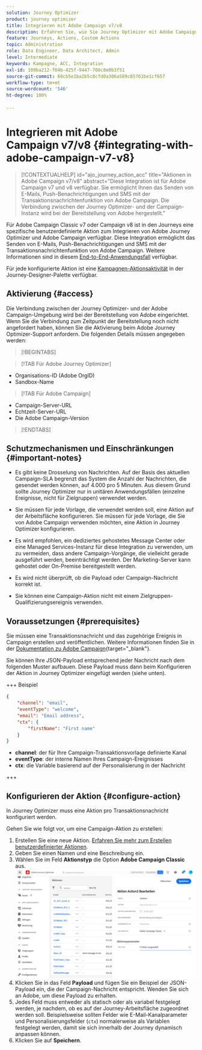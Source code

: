 ```yaml
---
solution: Journey Optimizer
product: journey optimizer
title: Integrieren mit Adobe Campaign v7/v8
description: Erfahren Sie, wie Sie Journey Optimizer mit Adobe Campaign v7/v8 integrieren
feature: Journeys, Actions, Custom Actions
topic: Administration
role: Data Engineer, Data Architect, Admin
level: Intermediate
keywords: Kampagne, ACC, Integration
exl-id: 109ba212-f04b-425f-9447-708c8e0b3f51
source-git-commit: 60cb5e1ba2b5c8cfd0a306a589c85761be1cf657
workflow-type: tm+mt
source-wordcount: '546'
ht-degree: 100%

---
```


# Integrieren mit Adobe Campaign v7/v8 {#integrating-with-adobe-campaign-v7-v8}

>[!CONTEXTUALHELP]
>id="ajo_journey_action_acc"
>title="Aktionen in Adobe Campaign v7/v8"
>abstract="Diese Integration ist für Adobe Campaign v7 und v8 verfügbar. Sie ermöglicht Ihnen das Senden von E-Mails, Push-Benachrichtigungen und SMS mit der Transaktionsnachrichtenfunktion von Adobe Campaign. Die Verbindung zwischen der Journey Optimizer- und der Campaign-Instanz wird bei der Bereitstellung von Adobe hergestellt."

Für Adobe Campaign Classic v7 oder Campaign v8 ist in den Journeys eine spezifische benutzerdefinierte Aktion zum Integrieren von Adobe Journey Optimizer und Adobe Campaign verfügbar. Diese Integration ermöglicht das Senden von E-Mails, Push-Benachrichtigungen und SMS mit der Transaktionsnachrichtenfunktion von Adobe Campaign. Weitere Informationen sind in diesem [End-to-End-Anwendungsfall](../building-journeys/ajo-ac.md) verfügbar.

Für jede konfigurierte Aktion ist eine [Kampagnen-Aktionsaktivität](../building-journeys/using-adobe-campaign-v7-v8.md) in der Journey-Designer-Palette verfügbar.

## Aktivierung {#access}

Die Verbindung zwischen der Journey Optimizer- und der Adobe Campaign-Umgebung wird bei der Bereitstellung von Adobe eingerichtet. Wenn Sie die Verbindung zum Zeitpunkt der Bereitstellung noch nicht angefordert haben, können Sie die Aktivierung beim Adobe Journey Optimizer-Support anfordern. Die folgenden Details müssen angegeben werden:

>[!BEGINTABS]

>[!TAB Für Adobe Journey Optimizer]

* Organisations-ID (Adobe OrgID)
* Sandbox-Name

>[!TAB Für Adobe Campaign]

* Campaign-Server-URL
* Echtzeit-Server-URL
* Die Adobe Campaign-Version

>[!ENDTABS]


## Schutzmechanismen und Einschränkungen {#important-notes}

* Es gibt keine Drosselung von Nachrichten. Auf der Basis des aktuellen Campaign-SLA begrenzt das System die Anzahl der Nachrichten, die gesendet werden können, auf 4.000 pro 5 Minuten. Aus diesem Grund sollte Journey Optimizer nur in unitären Anwendungsfällen (einzelne Ereignisse, nicht für Zielgruppen) verwendet werden.

* Sie müssen für jede Vorlage, die verwendet werden soll, eine Aktion auf der Arbeitsfläche konfigurieren. Sie müssen für jede Vorlage, die Sie von Adobe Campaign verwenden möchten, eine Aktion in Journey Optimizer konfigurieren.

* Es wird empfohlen, ein dediziertes gehostetes Message Center oder eine Managed Services-Instanz für diese Integration zu verwenden, um zu vermeiden, dass andere Campaign-Vorgänge, die vielleicht gerade ausgeführt werden, beeinträchtigt werden. Der Marketing-Server kann gehostet oder On-Premise bereitgestellt werden.<!--The build required is 21.1 Release Candidate or greater. -->

* Es wird nicht überprüft, ob die Payload oder Campaign-Nachricht korrekt ist.

* Sie können eine Campaign-Aktion nicht mit einem Zielgruppen-Qualifizierungsereignis verwenden.

## Voraussetzungen {#prerequisites}

Sie müssen eine Transaktionsnachricht und das zugehörige Ereignis in Campaign erstellen und veröffentlichen. Weitere Informationen finden Sie in der [Dokumentation zu Adobe Campaign](https://experienceleague.adobe.com/de/docs/campaign/campaign-v8/send/real-time/transactional){target="_blank"}.

Sie können Ihre JSON-Payload entsprechend jeder Nachricht nach dem folgenden Muster aufbauen. Diese Payload muss dann beim Konfigurieren der Aktion in Journey Optimizer eingefügt werden (siehe unten).

+++ Beispiel

```json
{
    "channel": "email",
    "eventType": "welcome",
    "email": "Email address",
    "ctx": {
        "firstName": "First name"
    }
}
```

* **channel**: der für Ihre Campaign-Transaktionsvorlage definierte Kanal
* **eventType**: der interne Namen Ihres Campaign-Ereignisses
* **ctx**: die Variable basierend auf der Personalisierung in der Nachricht

+++

## Konfigurieren der Aktion {#configure-action}

In Journey Optimizer muss eine Aktion pro Transaktionsnachricht konfiguriert werden.

Gehen Sie wie folgt vor, um eine Campaign-Aktion zu erstellen:

1. Erstellen Sie eine neue Aktion. [Erfahren Sie mehr zum Erstellen benutzerdefinierter Aktionen](../action/action.md).
1. Geben Sie einen Namen und eine Beschreibung ein.
1. Wählen Sie im Feld **Aktionstyp** die Option **Adobe Campaign Classic** aus.
   ![](assets/accintegration1.png)
1. Klicken Sie in das Feld **Payload** und fügen Sie ein Beispiel der JSON-Payload ein, die der Campaign-Nachricht entspricht. Wenden Sie sich an Adobe, um diese Payload zu erhalten.
1. Jedes Feld muss entweder als statisch oder als variabel festgelegt werden, je nachdem, ob es auf der Journey-Arbeitsfläche zugeordnet werden soll. Beispielsweise sollten Felder wie E-Mail-Kanalparameter und Personalisierungsfelder (`ctx`) normalerweise als Variablen festgelegt werden, damit sie sich innerhalb der Journey dynamisch anpassen können.
1. Klicken Sie auf **Speichern**.

